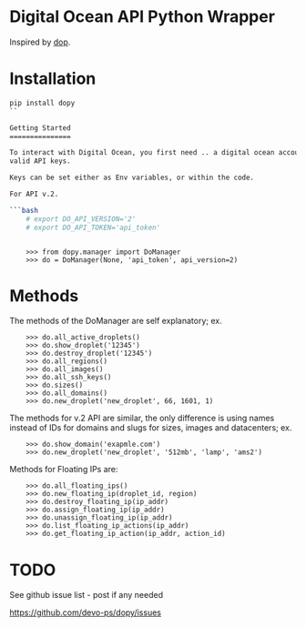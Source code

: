 Digital Ocean API Python Wrapper
================================

Inspired by [dop](https://github.com/ahmontero/dop).

Installation
============

```bash
pip install dopy
``

Getting Started
===============

To interact with Digital Ocean, you first need .. a digital ocean account with 
valid API keys.

Keys can be set either as Env variables, or within the code.

For API v.2.

```bash
    # export DO_API_VERSION='2'
    # export DO_API_TOKEN='api_token'
```

```pycon

    >>> from dopy.manager import DoManager
    >>> do = DoManager(None, 'api_token', api_version=2)
```

Methods
=======

The methods of the DoManager are self explanatory; ex.

```pycon
    >>> do.all_active_droplets()
    >>> do.show_droplet('12345')
    >>> do.destroy_droplet('12345')
    >>> do.all_regions()
    >>> do.all_images()
    >>> do.all_ssh_keys()
    >>> do.sizes()
    >>> do.all_domains()
    >>> do.new_droplet('new_droplet', 66, 1601, 1)
```

The methods for v.2 API are similar, the only difference
is using names instead of IDs for domains and slugs for
sizes, images and datacenters; ex.

```pycon
    >>> do.show_domain('exapmle.com')
    >>> do.new_droplet('new_droplet', '512mb', 'lamp', 'ams2')
```

Methods for Floating IPs are:

```pycon
    >>> do.all_floating_ips()
    >>> do.new_floating_ip(droplet_id, region)
    >>> do.destroy_floating_ip(ip_addr)
    >>> do.assign_floating_ip(ip_addr)
    >>> do.unassign_floating_ip(ip_addr)
    >>> do.list_floating_ip_actions(ip_addr)
    >>> do.get_floating_ip_action(ip_addr, action_id)
```

TODO
====

See github issue list - post if any needed

https://github.com/devo-ps/dopy/issues
